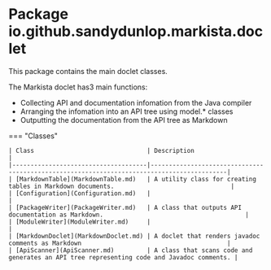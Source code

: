 # Package io.github.sandydunlop.markista.doclet


This package contains the main doclet classes.

The Markista doclet has3 main functions:

  - Collecting API and documentation infomation from the Java compiler
  - Arranging the infomation into an API tree using model.* classes
  - Outputting the documentation from the API tree as Markdown

=== "Classes"

    | Class                               | Description                                                                               |
    |-------------------------------------|-------------------------------------------------------------------------------------------|
    | [MarkdownTable](MarkdownTable.md)   | A utility class for creating tables in Markdown documents.                                |
    | [Configuration](Configuration.md)   |                                                                                           |
    | [PackageWriter](PackageWriter.md)   | A class that outputs API documentation as Markdown.                                       |
    | [ModuleWriter](ModuleWriter.md)     |                                                                                           |
    | [MarkdownDoclet](MarkdownDoclet.md) | A doclet that renders javadoc comments as Markdown                                        |
    | [ApiScanner](ApiScanner.md)         | A class that scans code and generates an API tree representing code and Javadoc comments. |
